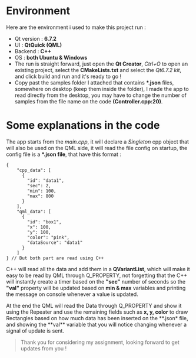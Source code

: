 # Environment

Here are the environment i used to make this project run :

-   Qt version : **6.7.2**
-   UI : **QtQuick (QML)**
-   Backend : **C++**
-   OS : **both Ubuntu & Windows**
-   The run is straight forward, just open the **Qt Creator**, _Ctrl+O_ to open an existing project, select the **CMakeLists.txt** and select the _Qt6.7.2 kit_, and click build and run and it's ready to go !
-   Copy past the samples folder I attached that contains **\*.json** files, somewhere on desktop (keep them inside the folder), I made the app to read directly from the desktop, you may have to change the number of samples from the file name on the code **(Controller.cpp:20)**.

# Some explanations in the code

The app starts from the _main.cpp_, it will declare a _Singleton_ cpp object that will also be used on the QML side, it will read the file config on startup, the config file is a **\*.json file**, that have this format :

```
{
    "cpp_data": [
      {
        "id": "data1",
        "sec": 2,
        "min": 100,
        "max": 800
      }
    ],
    "qml_data": [
      {
        "id": "box1",
        "x": 100,
        "y": 100,
        "color": "pink",
        "dataSource": "data1"
      }
    ]
} // But both part are read using C++
```

C++ will read all the data and add them in a **QVariantList**, which will make it easy to be read by QML through Q_PROPERTY, not forgetting that the C++ will instantly create a timer based on the **"sec"** number of seconds so the **"val"** property will be updated based on **min & max** variables and printing the message on console whenever a value is updated.

At the end the QML will read the Data through Q_PROPERTY and show it using the Repeater and use the remaining fields such as **x, y, color** to draw Rectangles based on how much data has been inserted on the **.json\* file, and showing the **val\*\* variable that you will notice changing whenever a signal of update is sent.

> Thank you for considering my assignment, looking forward to get updates from you !

